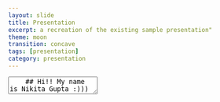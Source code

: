 ```yaml
---
layout: slide
title: Presentation
excerpt: a recreation of the existing sample presentation"
theme: moon
transition: concave
tags: [presentation]
category: presentation
---
```

<section data-markdown>
  <textarea data-template>
    ## Hi!! My name is Nikita Gupta :)))
    ---
    ## Rising Sophomore
    Class of 2026.
    ---
    ## Majors and Minors
    Double Majoring in Computer Science and Interactive Media. Minoring in Psychology.
    ---
    ## More Information
    I am from Rajasthan, India and reside in Al Khor, Qatar. I speak English, Hindi and have basic fluency in Gujarati.
  </textarea>
</section>
